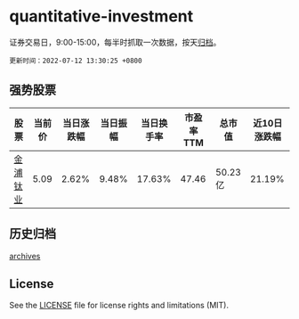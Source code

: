 # quantitative-investment

证券交易日，9:00-15:00，每半时抓取一次数据，按天[归档](archives)。

`更新时间：2022-07-12 13:30:25 +0800`

## 强势股票

|股票|当前价|当日涨跌幅|当日振幅|当日换手率|市盈率TTM|总市值|近10日涨跌幅|
|----|----|----|----|----|----|----|----|
|[金浦钛业](https://xueqiu.com/S/SZ000545)|5.09|2.62%|9.48%|17.63%|47.46|50.23亿|21.19%|

## 历史归档

[archives](archives)

## License

See the [LICENSE](LICENSE) file for license rights and limitations (MIT).